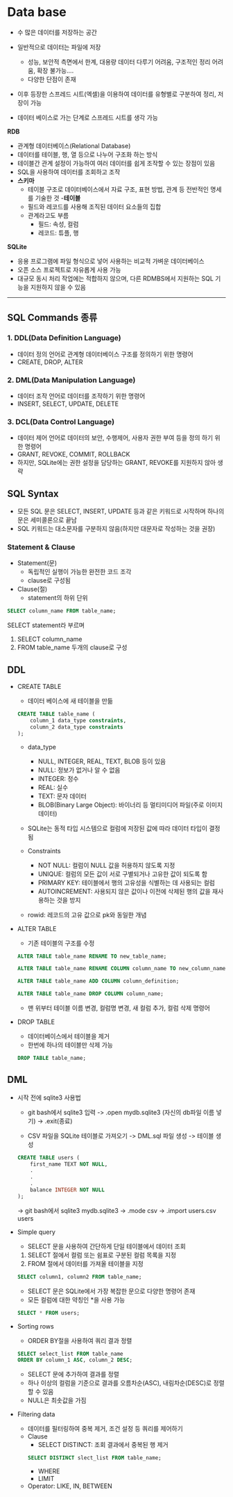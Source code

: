 # Data base
- 수 많은 데이터를 저장하는 공간
- 일반적으로 데이터는 파일에 저장
    - 성능, 보안적 측면에서 한계, 대용량 데이터 다루기 어려움, 구조적인 정리 어려움, 확장 불가능....
    - 다양한 단점이 존재

- 이후 등장한 스프레드 시트(엑셀)을 이용하여 데이터를 유형별로 구분하여 정리, 저장이 가능
- 데이터 베이스로 가는 단계로 스프레드 시트를 생각 가능

**RDB**
- 관계형 데이터베이스(Relational Database)
- 데이터를 테이블, 행, 열 등으로 나누어 구조화 하는 방식
- 테이블간 관계 설정이 가능하여 여러 데이터를 쉽게 조작할 수 있는 장점이 있음
- SQL을 사용하여 데이터를 조회하고 조작
- **스키마**
    - 테이블 구조로 데이터베이스에서 자료 구조, 표현 방법, 관계 등 전반적인 명세를 기술한 것
-**테이블**
    - 필드와 레코드를 사용해 조직된 데이터 요소들의 집합
    - 관계라고도 부름
        - 필드: 속성, 컬럼
        - 레코드: 튜플, 행
    
**SQLite**
- 응용 프로그램에 파일 형식으로 넣어 사용하는 비교적 가벼운 데이터베이스
- 오픈 소스 프로젝트로 자유롭게 사용 가능
- 대규모 동시 처리 작업에는 적합하지 않으며, 다른 RDMBS에서 지원하는 SQL 기능을 지원하지 않을 수 있음

---

## SQL Commands 종류

### 1. DDL(Data Definition Language)
- 데이터 정의 언어로 관계형 데이터베이스 구조를 정의하기 위한 명령어
- CREATE, DROP, ALTER


### 2. DML(Data Manipulation Language)
- 데이터 조작 언어로 데이터를 조작하기 위한 명령어
- INSERT, SELECT, UPDATE, DELETE


### 3. DCL(Data Control Language)
- 데이터 제어 언어로 데이터의 보안, 수행제어, 사용자 권한 부여 등을 정의 하기 위한 명령어
- GRANT, REVOKE, COMMIT, ROLLBACK
- 하지만, SQLite에는 권한 설정을 담당하는 GRANT, REVOKE를 지원하지 않아 생략

## SQL Syntax
- 모든 SQL 문은 SELECT, INSERT, UPDATE 등과 같은 키워드로 시작하며 하나의 문은 세미콜론으로 끝남
- SQL 키워드는 대소문자를 구분하지 않음(하지만 대문자로 작성하는 것을 권장)

### Statement & Clause

- Statement(문)
    - 독립적인 실행이 가능한 완전한 코드 조각
    - clause로 구성됨
- Clause(절)
    - statement의 하위 단위

```sql
SELECT column_name FROM table_name;
```
SELECT statement라 부르며
1. SELECT column_name
2. FROM table_name
두개의 clause로 구성


## DDL
- CREATE TABLE  
    - 데이터 베이스에 새 테이블을 만듦
    ```sql
    CREATE TABLE table_name (
        column_1 data_type constraints,
        column_2 data_type constraints
    );
    ```
    - data_type
        - NULL, INTEGER, REAL, TEXT, BLOB 등이 있음
        - NULL: 정보가 없거나 알 수 없음
        - INTEGER: 정수
        - REAL: 실수
        - TEXT: 문자 데이터
        - BLOB(Binary Large Object): 바이너리 등 멀티미디어 파일(주로 이미지 데이터)
    - SQLite는 동적 타입 시스템으로 컬럼에 저장된 값에 따라 데이터 타입이 결정됨

    - Constraints
        - NOT NULL: 컬럼이 NULL 값을 허용하지 않도록 지정
        - UNIQUE: 컬럼의 모든 값이 서로 구별되거나 고유한 값이 되도록 함
        - PRIMARY KEY: 테이블에서 행의 고유성을 식별하는 데 사용되는 컬럼
        - AUTOINCREMENT: 사용되지 않은 값이나 이전에 삭제된 행의 값을 재사용하는 것을 방지
    - rowid: 레코드의 고유 값으로 pk와 동일한 개념

- ALTER TABLE
    - 기존 테이블의 구조를 수정
    
    ```sql
    ALTER TABLE table_name RENAME TO new_table_name;

    ALTER TABLE table_name RENAME COLUMN column_name TO new_column_name;

    ALTER TABLE table_name ADD COLUMN column_definition;

    ALTER TABLE table_name DROP COLUMN column_name;
    ```
    - 맨 위부터 테이블 이름 변경, 컬럼명 변경, 새 컬럼 추가, 컬럼 삭제 명령어

- DROP TABLE
    - 데이터베이스에서 테이블을 제거
    - 한번에 하나의 테이블만 삭제 가능
    ```sql
    DROP TABLE table_name;
    ```


## DML

- 시작 전에 sqlite3 사용법

    - git bash에서 sqlite3 입력
    -> .open mydb.sqlite3 (자신의 db파일 이름 넣기)
    -> .exit(종료)

    - CSV 파일을 SQLite 테이블로 가져오기
    -> DML.sql 파일 생성
    -> 테이블 생성
    ```sql
    CREATE TABLE users (
        first_name TEXT NOT NULL,
        .
        .
        .
        balance INTEGER NOT NULL
    );
    ```
    -> git bash에서 sqlite3 mydb.sqlite3
    -> .mode csv
    -> .import users.csv users


- Simple query
    - SELECT 문을 사용하여 간단하게 단일 테이블에서 데이터 조회
    1. SELECT 절에서 컬럼 또는 쉼표로 구분된 컬럼 목록을 지정
    2. FROM 절에서 데이터를 가져올 테이블을 지정
    ```sql
    SELECT column1, column2 FROM table_name;
    ```
    - SELECT 문은 SQLite에서 가장 복잡한 문으로 다양한 명령어 존재
    - 모든 컬럼에 대한 약칭인 *을 사용 가능
    ```sql
    SELECT * FROM users;
    ```

- Sorting rows
    - ORDER BY절을 사용하여 쿼리 결과 정렬
    ```sql
    SELECT select_list FROM table_name
    ORDER BY column_1 ASC, column_2 DESC;
    ```
    - SELECT 문에 추가하여 결과를 정렬
    - 하나 이상의 컬럼을 기준으로 결과를 오름차순(ASC), 내림차순(DESC)로 정렬할 수 있음
    - NULL은 최솟값을 가짐

- Filtering data
    - 데이터를 필터링하여 중복 제거, 조건 설정 등 쿼리를 제어하기
    - Clause
        - SELECT DISTINCT: 조회 결과에서 중복된 행 제거
        ```sql
        SELECT DISTINCT slect_list FROM table_name;
        ```
        - WHERE
        - LIMIT
    - Operator: LIKE, IN, BETWEEN
